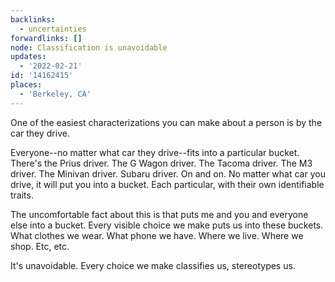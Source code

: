```yaml
---
backlinks:
  - uncertainties
forwardlinks: []
node: Classification is unavoidable
updates:
  - '2022-02-21'
id: '14162415'
places:
  - 'Berkeley, CA'
---
```

One of the easiest characterizations you can make about a person is by the car they drive. 

Everyone--no matter what car they drive--fits into a particular bucket. There's the Prius driver. The G Wagon driver. The Tacoma driver. The M3 driver. The Minivan driver. Subaru driver. On and on. No matter what car you drive, it will put you into a bucket. Each particular, with their own identifiable traits. 

The uncomfortable fact about this is that puts me and you and everyone else into a bucket. Every visible choice we make puts us into these buckets. What clothes we wear. What phone we have. Where we live. Where we shop. Etc, etc. 

It's unavoidable. Every choice we make classifies us, stereotypes us. 


